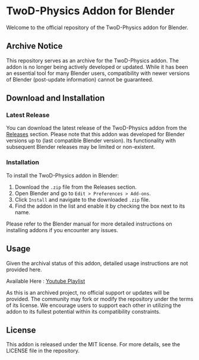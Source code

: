 # TwoD-Physics Addon for Blender

Welcome to the official repository of the TwoD-Physics addon for Blender. 

## Archive Notice

This repository serves as an archive for the TwoD-Physics addon. The addon is no longer being actively developed or updated. While it has been an essential tool for many Blender users, compatibility with newer versions of Blender (post-update information) cannot be guaranteed.

## Download and Installation

### Latest Release

You can download the latest release of the TwoD-Physics addon from the [Releases](https://github.com/theunnecessarythings/twod-physics/releases) section. Please note that this addon was developed for Blender versions up to (last compatible Blender version). Its functionality with subsequent Blender releases may be limited or non-existent.

### Installation

To install the TwoD-Physics addon in Blender:
1. Download the `.zip` file from the Releases section.
2. Open Blender and go to `Edit > Preferences > Add-ons`.
3. Click `Install` and navigate to the downloaded `.zip` file.
4. Find the addon in the list and enable it by checking the box next to its name.

Please refer to the Blender manual for more detailed instructions on installing addons if you encounter any issues.

## Usage

Given the archival status of this addon, detailed usage instructions are not provided here.

Available Here : [Youtube Playlist](https://www.youtube.com/watch?v=V23GcxtE5EA&list=PL9JHPEJ0b5_ZBwTqLV7fos8bhRgzfzcCa&ab_channel=TheUnnecessaryThings)

As this is an archived project, no official support or updates will be provided. The community may fork or modify the repository under the terms of its license. We encourage users to support each other in utilizing the addon to its fullest potential within its compatibility constraints.

## License

This addon is released under the MIT license. For more details, see the LICENSE file in the repository.

